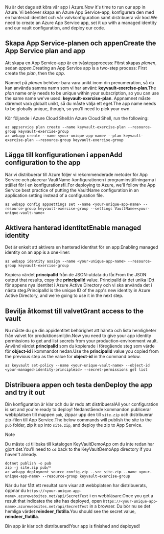 <span data-ttu-id="c00ad-101">Nu är det dags att köra vår app i Azure.</span><span class="sxs-lookup"><span data-stu-id="c00ad-101">Now it's time to run our app in Azure.</span></span> <span data-ttu-id="c00ad-102">Vi behöver skapa en Azure App Service-app, konfigurera den med en hanterad identitet och vår valvkonfiguration samt distribuera vår kod.</span><span class="sxs-lookup"><span data-stu-id="c00ad-102">We need to create an Azure App Service app, set it up with a managed identity and our vault configuration, and deploy our code.</span></span>

## <a name="create-the-app-service-plan-and-app"></a><span data-ttu-id="c00ad-103">Skapa App Service-planen och appen</span><span class="sxs-lookup"><span data-stu-id="c00ad-103">Create the App Service plan and app</span></span>

<span data-ttu-id="c00ad-104">Att skapa en App Service-app är en tvåstegsprocess: Först skapas *planen*, sedan *appen*.</span><span class="sxs-lookup"><span data-stu-id="c00ad-104">Creating an App Service app is a two-step process: First create the *plan*, then the *app*.</span></span>

<span data-ttu-id="c00ad-105">Namnet på *planen* behöver bara vara unikt inom din prenumeration, så du kan använda samma namn som vi har använt: **keyvault-exercise-plan**.</span><span class="sxs-lookup"><span data-stu-id="c00ad-105">The *plan* name only needs to be unique within your subscription, so you can use the same name we've used: **keyvault-exercise-plan**.</span></span> <span data-ttu-id="c00ad-106">Appnamnet måste däremot vara globalt unikt, så du måste välja ett eget.</span><span class="sxs-lookup"><span data-stu-id="c00ad-106">The app name needs to be globally unique, though, so you'll need to pick your own.</span></span>

<span data-ttu-id="c00ad-107">Kör följande i Azure Cloud Shell:</span><span class="sxs-lookup"><span data-stu-id="c00ad-107">In Azure Cloud Shell, run the following:</span></span>

```azurecli
az appservice plan create --name keyvault-exercise-plan --resource-group keyvault-exercise-group
az webapp create --name <your-unique-app-name> --plan keyvault-exercise-plan --resource-group keyvault-exercise-group
```

## <a name="add-configuration-to-the-app"></a><span data-ttu-id="c00ad-108">Lägga till konfigurationen i appen</span><span class="sxs-lookup"><span data-stu-id="c00ad-108">Add configuration to the app</span></span>

<span data-ttu-id="c00ad-109">När vi distribuerar till Azure följer vi rekommenderade metoder för App Service och placerar VaultName-konfigurationen i programinställningarna i stället för i en konfigurationsfil.</span><span class="sxs-lookup"><span data-stu-id="c00ad-109">For deploying to Azure, we'll follow the App Service best practice of putting the VaultName configuration in an application setting instead of a configuration file.</span></span>

```azurecli
az webapp config appsettings set --name <your-unique-app-name> --resource-group keyvault-exercise-group --settings VaultName=<your-unique-vault-name>
```

## <a name="enable-managed-identity"></a><span data-ttu-id="c00ad-110">Aktivera hanterad identitet</span><span class="sxs-lookup"><span data-stu-id="c00ad-110">Enable managed identity</span></span>

<span data-ttu-id="c00ad-111">Det är enkelt att aktivera en hanterad identitet för en app:</span><span class="sxs-lookup"><span data-stu-id="c00ad-111">Enabling managed identity on an app is a one-liner:</span></span>

```azurecli
az webapp identity assign --name <your-unique-app-name> --resource-group keyvault-exercise-group
```

<span data-ttu-id="c00ad-112">Kopiera värdet **principalId** från de JSON-utdata du får.</span><span class="sxs-lookup"><span data-stu-id="c00ad-112">From the JSON output that results, copy the **principalId** value.</span></span> <span data-ttu-id="c00ad-113">PrincipalId är det unika ID:t för appens nya identitet i Azure Active Directory och vi ska använda det i nästa steg.</span><span class="sxs-lookup"><span data-stu-id="c00ad-113">PrincipalId is the unique ID of the app's new identity in Azure Active Directory, and we're going to use it in the next step.</span></span>

## <a name="grant-access-to-the-vault"></a><span data-ttu-id="c00ad-114">Bevilja åtkomst till valvet</span><span class="sxs-lookup"><span data-stu-id="c00ad-114">Grant access to the vault</span></span>

<span data-ttu-id="c00ad-115">Nu måste du ge din appidentitet behörighet att hämta och lista hemligheter från valvet för produktionsmiljön.</span><span class="sxs-lookup"><span data-stu-id="c00ad-115">Now you need to give your app identity permissions to get and list secrets from your production-environment vault.</span></span> <span data-ttu-id="c00ad-116">Använd värdet **principalId** som du kopierade i föregående steg som värde för **object-id** i kommandot nedan.</span><span class="sxs-lookup"><span data-stu-id="c00ad-116">Use the **principalId** value you copied from the previous step as the value for **object-id** in the command below.</span></span>

```azurecli
az keyvault set-policy --name <your-unique-vault-name> --object-id <your-managed-identity-principleid> --secret-permissions get list
```

## <a name="deploy-the-app-and-try-it-out"></a><span data-ttu-id="c00ad-117">Distribuera appen och testa den</span><span class="sxs-lookup"><span data-stu-id="c00ad-117">Deploy the app and try it out</span></span>

<span data-ttu-id="c00ad-118">Din konfiguration är klar och du är redo att distribuera!</span><span class="sxs-lookup"><span data-stu-id="c00ad-118">All your configuration is set and you're ready to deploy!</span></span> <span data-ttu-id="c00ad-119">Nedanstående kommandon publicerar webbplatsen till mappen `pub`, zippar upp den till `site.zip` och distribuerar zip-filen till App Service.</span><span class="sxs-lookup"><span data-stu-id="c00ad-119">The below commands will publish the site to the `pub` folder, zip it up into `site.zip`, and deploy the zip to App Service.</span></span>

> [!NOTE]
> <span data-ttu-id="c00ad-120">Du måste `cd` tillbaka till katalogen KeyVaultDemoApp om du inte redan har gjort det.</span><span class="sxs-lookup"><span data-stu-id="c00ad-120">You'll need to `cd` back to the KeyVaultDemoApp directory if you haven't already.</span></span>

```azurecli
dotnet publish -o pub
zip -j site.zip pub/*
az webapp deployment source config-zip --src site.zip --name <your-unique-app-name> --resource-group keyvault-exercise-group
```

<span data-ttu-id="c00ad-121">När du har fått ett resultat som visar att webbplatsen har distribuerats, öppnar du `https://<your-unique-app-name>.azurewebsites.net/api/SecretTest` i en webbläsare.</span><span class="sxs-lookup"><span data-stu-id="c00ad-121">Once you get a result that indicates the site has deployed, open `https://<your-unique-app-name>.azurewebsites.net/api/SecretTest` in a browser.</span></span> <span data-ttu-id="c00ad-122">Du bör nu se det hemliga värdet **reindeer_flotilla**.</span><span class="sxs-lookup"><span data-stu-id="c00ad-122">You should see the secret value, **reindeer_flotilla**.</span></span>

<span data-ttu-id="c00ad-123">Din app är klar och distribuerad!</span><span class="sxs-lookup"><span data-stu-id="c00ad-123">Your app is finished and deployed!</span></span>
